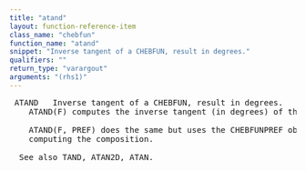 ```yaml
---
title: "atand"
layout: function-reference-item
class_name: "chebfun"
function_name: "atand"
snippet: "Inverse tangent of a CHEBFUN, result in degrees."
qualifiers: ""
return_type: "varargout"
arguments: "(rhs1)"
---
```


<pre class="help-text"> ATAND   Inverse tangent of a CHEBFUN, result in degrees.
    ATAND(F) computes the inverse tangent (in degrees) of the CHEBFUN F.
 
    ATAND(F, PREF) does the same but uses the CHEBFUNPREF object PREF when
    computing the composition.
 
  See also TAND, ATAN2D, ATAN.
</pre>